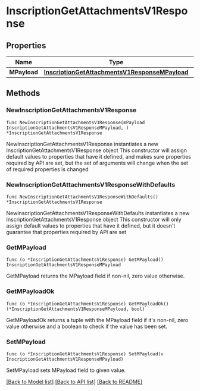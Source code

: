 # InscriptionGetAttachmentsV1Response

## Properties

Name | Type | Description | Notes
------------ | ------------- | ------------- | -------------
**MPayload** | [**InscriptionGetAttachmentsV1ResponseMPayload**](InscriptionGetAttachmentsV1ResponseMPayload.md) |  | 

## Methods

### NewInscriptionGetAttachmentsV1Response

`func NewInscriptionGetAttachmentsV1Response(mPayload InscriptionGetAttachmentsV1ResponseMPayload, ) *InscriptionGetAttachmentsV1Response`

NewInscriptionGetAttachmentsV1Response instantiates a new InscriptionGetAttachmentsV1Response object
This constructor will assign default values to properties that have it defined,
and makes sure properties required by API are set, but the set of arguments
will change when the set of required properties is changed

### NewInscriptionGetAttachmentsV1ResponseWithDefaults

`func NewInscriptionGetAttachmentsV1ResponseWithDefaults() *InscriptionGetAttachmentsV1Response`

NewInscriptionGetAttachmentsV1ResponseWithDefaults instantiates a new InscriptionGetAttachmentsV1Response object
This constructor will only assign default values to properties that have it defined,
but it doesn't guarantee that properties required by API are set

### GetMPayload

`func (o *InscriptionGetAttachmentsV1Response) GetMPayload() InscriptionGetAttachmentsV1ResponseMPayload`

GetMPayload returns the MPayload field if non-nil, zero value otherwise.

### GetMPayloadOk

`func (o *InscriptionGetAttachmentsV1Response) GetMPayloadOk() (*InscriptionGetAttachmentsV1ResponseMPayload, bool)`

GetMPayloadOk returns a tuple with the MPayload field if it's non-nil, zero value otherwise
and a boolean to check if the value has been set.

### SetMPayload

`func (o *InscriptionGetAttachmentsV1Response) SetMPayload(v InscriptionGetAttachmentsV1ResponseMPayload)`

SetMPayload sets MPayload field to given value.



[[Back to Model list]](../README.md#documentation-for-models) [[Back to API list]](../README.md#documentation-for-api-endpoints) [[Back to README]](../README.md)


